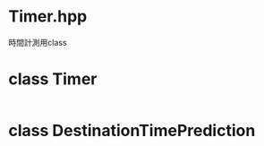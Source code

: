 Timer.hpp
===================
時間計測用class

# class Timer
```cpp
```


# class DestinationTimePrediction